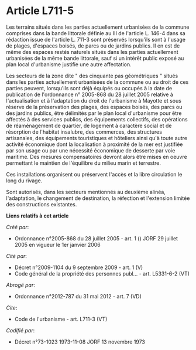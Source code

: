 # Article L711-5

Les terrains situés dans les parties actuellement urbanisées de la commune comprises dans la bande littorale définie au III
de l'article L. 146-4 dans sa rédaction issue de l'article L. 711-3 sont préservés lorsqu'ils sont à l'usage de plages,
d'espaces boisés, de parcs ou de jardins publics. Il en est de même des espaces restés naturels situés dans les parties
actuellement urbanisées de la même bande littorale, sauf si un intérêt public exposé au plan local d'urbanisme justifie une
autre affectation. 

Les secteurs de la zone dite " des cinquante pas géométriques " situés dans les parties actuellement urbanisées de la commune
ou au droit de ces parties peuvent, lorsqu'ils sont déjà équipés ou occupés à la date de publication de l'ordonnance n°
2005-868 du 28 juillet 2005 relative à l'actualisation et à l'adaptation du droit de l'urbanisme à Mayotte et sous réserve de
la préservation des plages, des espaces boisés, des parcs ou des jardins publics, être délimités par le plan local
d'urbanisme pour être affectés à des services publics, des équipements collectifs, des opérations de réaménagement de
quartier, de logement à caractère social et de résorption de l'habitat insalubre, des commerces, des structures artisanales,
des équipements touristiques et hôteliers ainsi qu'à toute autre activité économique dont la localisation à proximité de la
mer est justifiée par son usage ou par une nécessité économique de desserte par voie maritime. Des mesures compensatoires
devront alors être mises en oeuvre permettant le maintien de l'équilibre du milieu marin et terrestre. 

Ces installations organisent ou préservent l'accès et la libre circulation le long du rivage. 

Sont autorisés, dans les secteurs mentionnés au deuxième alinéa, l'adaptation, le changement de destination, la réfection et
l'extension limitée des constructions existantes.

**Liens relatifs à cet article**

_Créé par_:

  - Ordonnance n°2005-868 du 28 juillet 2005 - art. 1 () JORF 29 juillet 2005 en vigueur le 1er janvier 2006

_Cité par_:

  - Décret n°2009-1104 du 9 septembre 2009 - art. 1 (V)
  - Code général de la propriété des personnes publ... - art. L5331-6-2 (VT)

_Abrogé par_:

  - Ordonnance n°2012-787 du 31 mai 2012 - art. 7 (VD)

_Cite_:

  - Code de l'urbanisme - art. L711-3 (VT)

_Codifié par_:

  - Décret n°73-1023 1973-11-08 JORF 13 novembre 1973
